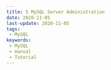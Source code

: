 ```yaml
---
title: 5 MySQL Server Administration
date: 2020-11-05
last-update: 2020-11-05
tags:
 - MySQL
keywords:
 - MySQL
 - manual
 - Tutorial
---
```



